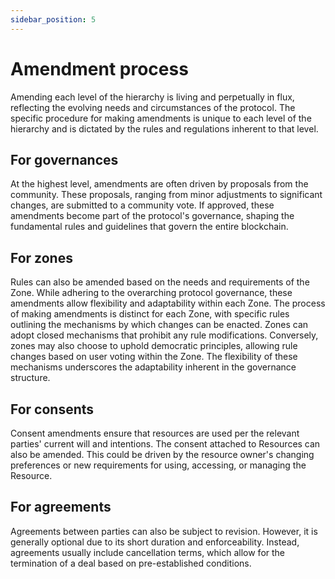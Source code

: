 ```yaml
---
sidebar_position: 5
---
```


# Amendment process

Amending each level of the hierarchy is living and perpetually in flux, reflecting the evolving needs and circumstances of the protocol. The specific procedure for making amendments is unique to each level of the hierarchy and is dictated by the rules and regulations inherent to that level.

## For governances

At the highest level, amendments are often driven by proposals from the community. These proposals, ranging from minor adjustments to significant changes, are submitted to a community vote. If approved, these amendments become part of the protocol's governance, shaping the fundamental rules and guidelines that govern the entire blockchain.

## For zones

Rules can also be amended based on the needs and requirements of the Zone. While adhering to the overarching protocol governance, these amendments allow flexibility and adaptability within each Zone. The process of making amendments is distinct for each Zone, with specific rules outlining the mechanisms by which changes can be enacted. Zones can adopt closed mechanisms that prohibit any rule modifications. Conversely, zones may also choose to uphold democratic principles, allowing rule changes based on user voting within the Zone. The flexibility of these mechanisms underscores the adaptability inherent in the governance structure.

## For consents

Consent amendments ensure that resources are used per the relevant parties' current will and intentions. The consent attached to Resources can also be amended. This could be driven by the resource owner's changing preferences or new requirements for using, accessing, or managing the Resource.

## For agreements

Agreements between parties can also be subject to revision. However, it is generally optional due to its short duration and enforceability. Instead, agreements usually include cancellation terms, which allow for the termination of a deal based on pre-established conditions.

